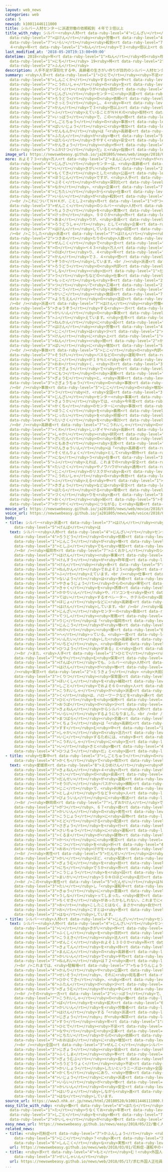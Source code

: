 ```yaml
---
layout: web_news
categories: web
cate: 5
newsid: k10011446111000
title: シルバー人材センターに派遣労働の依頼殺到 ４年で３倍以上
title_with_ruby: シルバー<ruby>人材<rt data-ruby-level="4">じんざい</rt></ruby>センターに<ruby>派遣<rt
  data-ruby-level="7">はけん</rt></ruby><ruby>労働<rt data-ruby-level="4">ろうどう</rt></ruby>の<ruby>依頼<rt
  data-ruby-level="7">いらい</rt></ruby><ruby>殺到<rt data-ruby-level="7">さっとう</rt></ruby>
  ４<ruby>年<rt data-ruby-level="1">ねん</rt></ruby>で３<ruby>倍以上<rt data-ruby-level="4">ばいいじょう</rt></ruby>
last_modified_at: '2018-05-20T19:13:00+09:00'
datetime: 2018<ruby>年<rt data-ruby-level="1">ねん</rt></ruby>05<ruby>月<rt data-ruby-level="1">がつ</rt></ruby>20<ruby>日<rt
  data-ruby-level="1">にち</rt></ruby> 19<ruby>時<rt data-ruby-level="2">じ</rt></ruby>13<ruby>分<rt
  data-ruby-level="2">ふん</rt></ruby>
description: 人手不足が深刻化する中、高齢者の生きがい作りが目的のシルバー人材センターに派遣労働の依頼が殺到し、４年間で３倍以上に増えていることがＮＨＫの取材でわかりました。一方で、この間、仕事中の事故が６倍以上に増加していて、専門家は「高齢者の負担が増えていて、働きやすく安全な環境作りが不可欠だ」と指摘しています。
summary: <ruby>人手<rt data-ruby-level="1">ひとで</rt></ruby><ruby>不足<rt data-ruby-level="4">ぶそく</rt></ruby>が<ruby>深刻化<rt
  data-ruby-level="6">しんこくか</rt></ruby>する<ruby>中<rt data-ruby-level="6">なか</rt></ruby>、<ruby>高齢者<rt
  data-ruby-level="7">こうれいしゃ</rt></ruby>の<ruby>生<rt data-ruby-level="1">い</rt></ruby>きがい<ruby>作<rt
  data-ruby-level="2">づく</rt></ruby>りが<ruby>目的<rt data-ruby-level="4">もくてき</rt></ruby>のシルバー<ruby>人材<rt
  data-ruby-level="4">じんざい</rt></ruby>センターに<ruby>派遣<rt data-ruby-level="7">はけん</rt></ruby><ruby>労働<rt
  data-ruby-level="4">ろうどう</rt></ruby>の<ruby>依頼<rt data-ruby-level="7">いらい</rt></ruby>が<ruby>殺到<rt
  data-ruby-level="7">さっとう</rt></ruby>し、４<ruby>年<rt data-ruby-level="1">ねん</rt></ruby><ruby>間<rt
  data-ruby-level="2">かん</rt></ruby>で３<ruby>倍以上<rt data-ruby-level="4">ばいいじょう</rt></ruby>に<ruby>増<rt
  data-ruby-level="5">ふ</rt></ruby>えていることがＮＨＫの<ruby>取材<rt data-ruby-level="4">しゅざい</rt></ruby>でわかりました。<ruby>一方<rt
  data-ruby-level="2">いっぽう</rt></ruby>で、この<ruby>間<rt data-ruby-level="2">あいだ</rt></ruby>、<ruby>仕事中<rt
  data-ruby-level="3">しごとちゅう</rt></ruby>の<ruby>事故<rt data-ruby-level="5">じこ</rt></ruby>が６<ruby>倍以上<rt
  data-ruby-level="4">ばいいじょう</rt></ruby>に<ruby>増加<rt data-ruby-level="5">ぞうか</rt></ruby>していて、<ruby>専門家<rt
  data-ruby-level="6">せんもんか</rt></ruby>は「<ruby>高齢者<rt data-ruby-level="7">こうれいしゃ</rt></ruby>の<ruby>負担<rt
  data-ruby-level="6">ふたん</rt></ruby>が<ruby>増<rt data-ruby-level="5">ふ</rt></ruby>えていて、<ruby>働<rt
  data-ruby-level="4">はたら</rt></ruby>きやすく<ruby>安全<rt data-ruby-level="3">あんぜん</rt></ruby>な<ruby>環境<rt
  data-ruby-level="7">かんきょう</rt></ruby><ruby>作<rt data-ruby-level="2">づく</rt></ruby>りが<ruby>不可欠<rt
  data-ruby-level="5">ふかけつ</rt></ruby>だ」と<ruby>指摘<rt data-ruby-level="7">してき</rt></ruby>しています。
image_url: https://newswebeasy.github.io/ja201805/news/web/image/2018/05/20/K10011446111_1805201930_1805201931_01_03.jpg
more: およそ７３<ruby>万人<rt data-ruby-level="2">まんにん</rt></ruby>が<ruby>会員<rt data-ruby-level="3">かいいん</rt></ruby>となっているシルバー<ruby>人材<rt
  data-ruby-level="4">じんざい</rt></ruby>センターは、<ruby>高齢者<rt data-ruby-level="7">こうれいしゃ</rt></ruby>の<ruby>生<rt
  data-ruby-level="1">い</rt></ruby>きがい<ruby>作<rt data-ruby-level="2">づく</rt></ruby>りを<ruby>目的<rt
  data-ruby-level="4">もくてき</rt></ruby>とした<ruby>公益<rt data-ruby-level="5">こうえき</rt></ruby><ruby>法人<rt
  data-ruby-level="4">ほうじん</rt></ruby>ですが、<ruby>人手<rt data-ruby-level="1">ひとで</rt></ruby><ruby>不足<rt
  data-ruby-level="4">ぶそく</rt></ruby>が<ruby>深刻化<rt data-ruby-level="6">しんこくか</rt></ruby>する<ruby>中<rt
  data-ruby-level="6">なか</rt></ruby>、<ruby>企業<rt data-ruby-level="7">きぎょう</rt></ruby>や<ruby>自治体<rt
  data-ruby-level="4">じちたい</rt></ruby>から<ruby>仕事<rt data-ruby-level="3">しごと</rt></ruby>の<ruby>依頼<rt
  data-ruby-level="7">いらい</rt></ruby>が<ruby>殺到<rt data-ruby-level="7">さっとう</rt></ruby>しています。<br
  /><br />これについてＮＨＫが、ことし２<ruby>月<rt data-ruby-level="1">がつ</rt></ruby>に<ruby>全国<rt
  data-ruby-level="3">ぜんこく</rt></ruby>のシルバー<ruby>人材<rt data-ruby-level="4">じんざい</rt></ruby>センターにアンケート<ruby>調査<rt
  data-ruby-level="5">ちょうさ</rt></ruby>を<ruby>実施<rt data-ruby-level="7">じっし</rt></ruby>した<ruby>結果<rt
  data-ruby-level="4">けっか</rt></ruby>、９００か<ruby>所<rt data-ruby-level="3">しょ</rt></ruby><ruby>余<rt
  data-ruby-level="5">あま</rt></ruby>りが、<ruby>会員<rt data-ruby-level="3">かいいん</rt></ruby>を「<ruby>労働者<rt
  data-ruby-level="4">ろうどうしゃ</rt></ruby>」として<ruby>企業<rt data-ruby-level="7">きぎょう</rt></ruby>などに<ruby>派遣<rt
  data-ruby-level="7">はけん</rt></ruby>していると<ruby>回答<rt data-ruby-level="2">かいとう</rt></ruby>しました。<br
  /><br />こうした<ruby>派遣<rt data-ruby-level="7">はけん</rt></ruby><ruby>労働<rt data-ruby-level="4">ろうどう</rt></ruby>のひと<ruby>月当<rt
  data-ruby-level="2">つきあ</rt></ruby>たりの<ruby>人数<rt data-ruby-level="2">にんずう</rt></ruby>は、<ruby>全国<rt
  data-ruby-level="3">ぜんこく</rt></ruby>で<ruby>合<rt data-ruby-level="2">あ</rt></ruby>わせて<ruby>延<rt
  data-ruby-level="6">の</rt></ruby>べ４３<ruby>万人<rt data-ruby-level="2">まんにん</rt></ruby>に<ruby>上<rt
  data-ruby-level="1">のぼ</rt></ruby>り、４<ruby>年<rt data-ruby-level="1">ねん</rt></ruby><ruby>間<rt
  data-ruby-level="2">かん</rt></ruby>で３．４<ruby>倍<rt data-ruby-level="3">ばい</rt></ruby>に<ruby>増加<rt
  data-ruby-level="5">ぞうか</rt></ruby>しています。<br /><ruby>派遣<rt data-ruby-level="7">はけん</rt></ruby><ruby>労働<rt
  data-ruby-level="4">ろうどう</rt></ruby>の<ruby>内訳<rt data-ruby-level="6">うちわけ</rt></ruby>は、スーパーでの<ruby>品<rt
  data-ruby-level="3">しな</rt></ruby><ruby>出<rt data-ruby-level="1">だ</rt></ruby>しやレジ<ruby>打<rt
  data-ruby-level="3">う</rt></ruby>ちなどの<ruby>仕事<rt data-ruby-level="3">しごと</rt></ruby>が２２％と<ruby>最<rt
  data-ruby-level="4">もっと</rt></ruby>も<ruby>多<rt data-ruby-level="2">おお</rt></ruby>く、<ruby>次<rt
  data-ruby-level="3">つ</rt></ruby>いで<ruby>工場<rt data-ruby-level="2">こうじょう</rt></ruby>での<ruby>加工<rt
  data-ruby-level="4">かこう</rt></ruby>や<ruby>運搬<rt data-ruby-level="7">うんぱん</rt></ruby>などが１８％、<ruby>介護<rt
  data-ruby-level="7">かいご</rt></ruby><ruby>施設<rt data-ruby-level="7">しせつ</rt></ruby>や<ruby>幼稚園<rt
  data-ruby-level="7">ようちえん</rt></ruby>の<ruby>送迎<rt data-ruby-level="7">そうげい</rt></ruby>が１２％などとなっています。<br
  /><br /><ruby>派遣<rt data-ruby-level="7">はけん</rt></ruby><ruby>労働<rt data-ruby-level="4">ろうどう</rt></ruby>が<ruby>急増<rt
  data-ruby-level="5">きゅうぞう</rt></ruby>する<ruby>一方<rt data-ruby-level="2">いっぽう</rt></ruby>で、<ruby>会員<rt
  data-ruby-level="3">かいいん</rt></ruby>の<ruby>事故<rt data-ruby-level="5">じこ</rt></ruby>も<ruby>増<rt
  data-ruby-level="5">ふ</rt></ruby>えています。<ruby>去年<rt data-ruby-level="3">きょねん</rt></ruby>、１<ruby>年間<rt
  data-ruby-level="2">ねんかん</rt></ruby>に<ruby>起<rt data-ruby-level="3">お</rt></ruby>きた<ruby>派遣<rt
  data-ruby-level="7">はけん</rt></ruby><ruby>労働<rt data-ruby-level="4">ろうどう</rt></ruby>の<ruby>事故<rt
  data-ruby-level="5">じこ</rt></ruby>は<ruby>少<rt data-ruby-level="2">すく</rt></ruby>なくとも４７３<ruby>件<rt
  data-ruby-level="5">けん</rt></ruby>に<ruby>上<rt data-ruby-level="1">のぼ</rt></ruby>り、４<ruby>年<rt
  data-ruby-level="1">ねん</rt></ruby><ruby>間<rt data-ruby-level="2">かん</rt></ruby>に６.５<ruby>倍<rt
  data-ruby-level="3">ばい</rt></ruby>に<ruby>増加<rt data-ruby-level="5">ぞうか</rt></ruby>しています。<br
  /><br /><ruby>事故<rt data-ruby-level="5">じこ</rt></ruby>の<ruby>内訳<rt data-ruby-level="6">うちわけ</rt></ruby>は、<ruby>送迎<rt
  data-ruby-level="7">そうげい</rt></ruby>バスなどの<ruby>運転中<rt data-ruby-level="3">うんてんちゅう</rt></ruby>の<ruby>事故<rt
  data-ruby-level="5">じこ</rt></ruby>が１９％と<ruby>最<rt data-ruby-level="4">もっと</rt></ruby>も<ruby>多<rt
  data-ruby-level="2">おお</rt></ruby>く、<ruby>次<rt data-ruby-level="3">つ</rt></ruby>いで、<ruby>手作業<rt
  data-ruby-level="3">てさぎょう</rt></ruby>で<ruby>行<rt data-ruby-level="2">おこな</rt></ruby>う<ruby>荷物<rt
  data-ruby-level="3">にもつ</rt></ruby>の<ruby>運搬<rt data-ruby-level="7">うんぱん</rt></ruby><ruby>業務<rt
  data-ruby-level="5">ぎょうむ</rt></ruby>と、<ruby>清掃<rt data-ruby-level="7">せいそう</rt></ruby><ruby>作業中<rt
  data-ruby-level="3">さぎょうちゅう</rt></ruby>の<ruby>事故<rt data-ruby-level="5">じこ</rt></ruby>がともに７％となっています。<br
  /><br /><ruby>事故<rt data-ruby-level="5">じこ</rt></ruby>の<ruby>増加<rt data-ruby-level="5">ぞうか</rt></ruby>を<ruby>受<rt
  data-ruby-level="3">う</rt></ruby>け、<ruby>全国<rt data-ruby-level="3">ぜんこく</rt></ruby>シルバー<ruby>人材<rt
  data-ruby-level="4">じんざい</rt></ruby>センター<ruby>事業<rt data-ruby-level="3">じぎょう</rt></ruby><ruby>協会<rt
  data-ruby-level="4">きょうかい</rt></ruby>では、<ruby>今年度<rt data-ruby-level="3">こんねんど</rt></ruby>から<ruby>各地<rt
  data-ruby-level="4">かくち</rt></ruby>のセンターに<ruby>事故<rt data-ruby-level="5">じこ</rt></ruby>の<ruby>報告<rt
  data-ruby-level="5">ほうこく</rt></ruby>を<ruby>義務<rt data-ruby-level="5">ぎむ</rt></ruby>づけて<ruby>実態<rt
  data-ruby-level="5">じったい</rt></ruby>を<ruby>把握<rt data-ruby-level="7">はあく</rt></ruby>し、<ruby>対策<rt
  data-ruby-level="6">たいさく</rt></ruby>を<ruby>検討<rt data-ruby-level="6">けんとう</rt></ruby>することにしています。<br
  /><br /><ruby>高齢者<rt data-ruby-level="7">こうれいしゃ</rt></ruby>の<ruby>労働<rt data-ruby-level="4">ろうどう</rt></ruby>に<ruby>詳<rt
  data-ruby-level="7">くわ</rt></ruby>しいダイヤ<ruby>高齢<rt data-ruby-level="7">こうれい</rt></ruby><ruby>社会<rt
  data-ruby-level="2">しゃかい</rt></ruby><ruby>研究<rt data-ruby-level="3">けんきゅう</rt></ruby><ruby>財団<rt
  data-ruby-level="5">ざいだん</rt></ruby>の<ruby>石橋<rt data-ruby-level="3">いしばし</rt></ruby><ruby>智昭<rt
  data-ruby-level="8">ともあき</rt></ruby><ruby>主席<rt data-ruby-level="4">しゅせき</rt></ruby><ruby>研究員<rt
  data-ruby-level="3">けんきゅういん</rt></ruby>は「<ruby>高齢者<rt data-ruby-level="7">こうれいしゃ</rt></ruby>が<ruby>即戦力<rt
  data-ruby-level="7">そくせんりょく</rt></ruby>として<ruby>期待<rt data-ruby-level="3">きたい</rt></ruby>され<ruby>担<rt
  data-ruby-level="7">にな</rt></ruby>う<ruby>仕事<rt data-ruby-level="3">しごと</rt></ruby>が<ruby>増<rt
  data-ruby-level="5">ふ</rt></ruby>えれば、これまでの<ruby>安全<rt data-ruby-level="3">あんぜん</rt></ruby><ruby>対策<rt
  data-ruby-level="6">たいさく</rt></ruby>やノウハウが<ruby>通用<rt data-ruby-level="2">つうよう</rt></ruby>せず、<ruby>事故<rt
  data-ruby-level="5">じこ</rt></ruby>のリスクが<ruby>高<rt data-ruby-level="2">たか</rt></ruby>まる。<ruby>高齢者<rt
  data-ruby-level="7">こうれいしゃ</rt></ruby>の<ruby>負担<rt data-ruby-level="6">ふたん</rt></ruby>が<ruby>増<rt
  data-ruby-level="5">ふ</rt></ruby>える<ruby>中<rt data-ruby-level="1">なか</rt></ruby>、<ruby>企業<rt
  data-ruby-level="7">きぎょう</rt></ruby>などは<ruby>安全<rt data-ruby-level="3">あんぜん</rt></ruby>に<ruby>働<rt
  data-ruby-level="4">はたら</rt></ruby>ける<ruby>環境<rt data-ruby-level="7">かんきょう</rt></ruby><ruby>作<rt
  data-ruby-level="2">づく</rt></ruby>りを<ruby>進<rt data-ruby-level="3">すす</rt></ruby>めていくべきで、それができて、はじめて１<ruby>億<rt
  data-ruby-level="4">おく</rt></ruby><ruby>総<rt data-ruby-level="5">そう</rt></ruby><ruby>活躍<rt
  data-ruby-level="7">かつやく</rt></ruby>につながる」と<ruby>指摘<rt data-ruby-level="7">してき</rt></ruby>しています。
movie_url: https://newswebeasy.github.io/ja201805/news/web/movie/2018/05/20/k10011446111_201805201930_201805201931.mp4
voice_url: https://newswebeasy.github.io/ja201805/news/web/voice/2018/05/20/k10011446111_201805201930_201805201931.mp3
body:
- title: シルバー<ruby>派遣<rt data-ruby-level="7">はけん</rt></ruby><ruby>労働<rt data-ruby-level="4">ろうどう</rt></ruby>の<ruby>現場<rt
    data-ruby-level="5">げんば</rt></ruby>は
  text: シルバー<ruby>人材<rt data-ruby-level="4">じんざい</rt></ruby>センターへの<ruby>派遣<rt data-ruby-level="7">はけん</rt></ruby><ruby>労働<rt
    data-ruby-level="4">ろうどう</rt></ruby>の<ruby>依頼<rt data-ruby-level="7">いらい</rt></ruby>は、<ruby>人口<rt
    data-ruby-level="1">じんこう</rt></ruby>が<ruby>増<rt data-ruby-level="5">ふ</rt></ruby>えている<ruby>都市部<rt
    data-ruby-level="3">としぶ</rt></ruby>でも<ruby>増加<rt data-ruby-level="5">ぞうか</rt></ruby>しています。<br
    /><br /><ruby>福岡市<rt data-ruby-level="7">ふくおかし</rt></ruby>のシルバー<ruby>人材<rt data-ruby-level="4">じんざい</rt></ruby>センターでは、<ruby>派遣<rt
    data-ruby-level="7">はけん</rt></ruby><ruby>事業<rt data-ruby-level="3">じぎょう</rt></ruby>の<ruby>件数<rt
    data-ruby-level="5">けんすう</rt></ruby>が<ruby>昨年度<rt data-ruby-level="4">さくねんど</rt></ruby>、１６００<ruby>件<rt
    data-ruby-level="5">けん</rt></ruby><ruby>余<rt data-ruby-level="5">あま</rt></ruby>りと２<ruby>年間<rt
    data-ruby-level="2">ねんかん</rt></ruby>でおよそ２５<ruby>倍<rt data-ruby-level="3">ばい</rt></ruby>に<ruby>増<rt
    data-ruby-level="5">ふ</rt></ruby>えています。<br /><ruby>仕事<rt data-ruby-level="3">しごと</rt></ruby>の<ruby>内容<rt
    data-ruby-level="5">ないよう</rt></ruby>は<ruby>多岐<rt data-ruby-level="7">たき</rt></ruby>にわたり、<ruby>野球場<rt
    data-ruby-level="3">やきゅうじょう</rt></ruby>からの<ruby>帰宅<rt data-ruby-level="6">きたく</rt></ruby><ruby>客<rt
    data-ruby-level="3">きゃく</rt></ruby>を<ruby>誘導<rt data-ruby-level="7">ゆうどう</rt></ruby>する<ruby>係員<rt
    data-ruby-level="3">かかりいん</rt></ruby>や、パソコンを<ruby>使<rt data-ruby-level="3">つか</rt></ruby>ってタクシーを<ruby>手配<rt
    data-ruby-level="3">てはい</rt></ruby>するオペレーター、ホテルの<ruby>調理<rt data-ruby-level="3">ちょうり</rt></ruby><ruby>補助<rt
    data-ruby-level="6">ほじょ</rt></ruby>などに<ruby>高齢者<rt data-ruby-level="7">こうれいしゃ</rt></ruby>を<ruby>派遣<rt
    data-ruby-level="7">はけん</rt></ruby>しています。<br /><br /><ruby>福岡市<rt data-ruby-level="7">ふくおかし</rt></ruby>シルバー<ruby>人材<rt
    data-ruby-level="4">じんざい</rt></ruby>センターの<ruby>桑田<rt data-ruby-level="7">くわた</rt></ruby><ruby>哲志<rt
    data-ruby-level="7">てつし</rt></ruby><ruby>常務<rt data-ruby-level="5">じょうむ</rt></ruby><ruby>理事<rt
    data-ruby-level="3">りじ</rt></ruby>は「<ruby>福岡市<rt data-ruby-level="7">ふくおかし</rt></ruby>では<ruby>人口<rt
    data-ruby-level="1">じんこう</rt></ruby>が<ruby>増<rt data-ruby-level="5">ふ</rt></ruby>えているものの、<ruby>若<rt
    data-ruby-level="6">わか</rt></ruby>い<ruby>層<rt data-ruby-level="6">そう</rt></ruby>は<ruby>減<rt
    data-ruby-level="5">へ</rt></ruby>っている。<ruby>一度<rt data-ruby-level="3">いちど</rt></ruby><ruby>引退<rt
    data-ruby-level="5">いんたい</rt></ruby>した<ruby>高齢者<rt data-ruby-level="7">こうれいしゃ</rt></ruby>にもう<ruby>一度<rt
    data-ruby-level="3">いちど</rt></ruby>、<ruby>頑張<rt data-ruby-level="7">がんば</rt></ruby>っていただく<ruby>必要<rt
    data-ruby-level="4">ひつよう</rt></ruby>がある」と<ruby>話<rt data-ruby-level="2">はな</rt></ruby>しています。<br
    /><br />また、<ruby>人手<rt data-ruby-level="1">ひとで</rt></ruby><ruby>不足<rt data-ruby-level="4">ぶそく</rt></ruby>に<ruby>悩<rt
    data-ruby-level="7">なや</rt></ruby>む<ruby>保育<rt data-ruby-level="5">ほいく</rt></ruby>の<ruby>現場<rt
    data-ruby-level="5">げんば</rt></ruby>でも、シルバー<ruby>人材<rt data-ruby-level="4">じんざい</rt></ruby>センターからの<ruby>派遣<rt
    data-ruby-level="7">はけん</rt></ruby>が<ruby>増<rt data-ruby-level="5">ふ</rt></ruby>えています。<br
    /><ruby>東京<rt data-ruby-level="2">とうきょう</rt></ruby> <ruby>大田区<rt data-ruby-level="3">おおたく</rt></ruby>の<ruby>区立<rt
    data-ruby-level="3">くりつ</rt></ruby><ruby>保育園<rt data-ruby-level="5">ほいくえん</rt></ruby>では、<ruby>保育士<rt
    data-ruby-level="5">ほいくし</rt></ruby>を<ruby>補助<rt data-ruby-level="6">ほじょ</rt></ruby>する<ruby>仕事<rt
    data-ruby-level="3">しごと</rt></ruby>でおよそ６０<ruby>人<rt data-ruby-level="1">にん</rt></ruby>の<ruby>高齢者<rt
    data-ruby-level="7">こうれいしゃ</rt></ruby>が<ruby>派遣<rt data-ruby-level="7">はけん</rt></ruby>されています。これまで<ruby>区<rt
    data-ruby-level="3">く</rt></ruby>は、ハローワークなどを<ruby>通<rt data-ruby-level="2">つう</rt></ruby>じて<ruby>人<rt
    data-ruby-level="1">ひと</rt></ruby>を<ruby>採用<rt data-ruby-level="5">さいよう</rt></ruby>してきましたが、<ruby>応募<rt
    data-ruby-level="7">おうぼ</rt></ruby>が<ruby>少<rt data-ruby-level="2">すく</rt></ruby>ないため、<ruby>去年<rt
    data-ruby-level="3">きょねん</rt></ruby>からシルバー<ruby>人材<rt data-ruby-level="4">じんざい</rt></ruby>センターに<ruby>依頼<rt
    data-ruby-level="7">いらい</rt></ruby>するようになりました。<br /><br /><ruby>大田区<rt data-ruby-level="3">おおたく</rt></ruby>の<ruby>松原<rt
    data-ruby-level="4">まつばら</rt></ruby><ruby>忠義<rt data-ruby-level="6">ちゅうぎ</rt></ruby><ruby>区長<rt
    data-ruby-level="3">くちょう</rt></ruby>は「<ruby>高齢化<rt data-ruby-level="7">こうれいか</rt></ruby>が<ruby>進<rt
    data-ruby-level="3">すす</rt></ruby>む<ruby>中<rt data-ruby-level="1">なか</rt></ruby>、<ruby>社会<rt
    data-ruby-level="2">しゃかい</rt></ruby>の<ruby>活力<rt data-ruby-level="2">かつりょく</rt></ruby>を<ruby>維持<rt
    data-ruby-level="7">いじ</rt></ruby>するためには、<ruby>多<rt data-ruby-level="2">おお</rt></ruby>くの<ruby>高齢者<rt
    data-ruby-level="7">こうれいしゃ</rt></ruby>に<ruby>生<rt data-ruby-level="1">い</rt></ruby>き<ruby>生<rt
    data-ruby-level="1">い</rt></ruby>きと<ruby>働<rt data-ruby-level="4">はたら</rt></ruby>いてもらうことが<ruby>必要<rt
    data-ruby-level="4">ひつよう</rt></ruby>だ」と<ruby>話<rt data-ruby-level="2">はな</rt></ruby>しています。
- title: <ruby>仕事中<rt data-ruby-level="3">しごとちゅう</rt></ruby>の<ruby>事故<rt data-ruby-level="5">じこ</rt></ruby>が<ruby>各地<rt
    data-ruby-level="4">かくち</rt></ruby>で<ruby>相次<rt data-ruby-level="3">あいつ</rt></ruby>ぐ
  text: <ruby>愛媛県<rt data-ruby-level="8">えひめけん</rt></ruby><ruby>内子町<rt data-ruby-level="2">うちこちょう</rt></ruby>では<ruby>去年<rt
    data-ruby-level="3">きょねん</rt></ruby>４<ruby>月<rt data-ruby-level="1">がつ</rt></ruby>、７１<ruby>歳<rt
    data-ruby-level="7">さい</rt></ruby>の<ruby>会員<rt data-ruby-level="3">かいいん</rt></ruby>の<ruby>男性<rt
    data-ruby-level="5">だんせい</rt></ruby>が<ruby>運転<rt data-ruby-level="3">うんてん</rt></ruby>していたデイサービスの<ruby>送迎<rt
    data-ruby-level="7">そうげい</rt></ruby>バスが<ruby>横転<rt data-ruby-level="3">おうてん</rt></ruby>しました。この<ruby>事故<rt
    data-ruby-level="5">じこ</rt></ruby>で、<ruby>利用者<rt data-ruby-level="4">りようしゃ</rt></ruby>のお<ruby>年寄<rt
    data-ruby-level="5">としよ</rt></ruby>りなど９<ruby>人<rt data-ruby-level="1">にん</rt></ruby>が<ruby>病院<rt
    data-ruby-level="3">びょういん</rt></ruby>に<ruby>搬送<rt data-ruby-level="7">はんそう</rt></ruby>されました。<br
    /><br /><ruby>静岡県<rt data-ruby-level="7">しずおかけん</rt></ruby>では<ruby>去年<rt data-ruby-level="3">きょねん</rt></ruby>１１<ruby>月<rt
    data-ruby-level="1">がつ</rt></ruby>、６７<ruby>歳<rt data-ruby-level="7">さい</rt></ruby>の<ruby>会員<rt
    data-ruby-level="3">かいいん</rt></ruby>の<ruby>男性<rt data-ruby-level="5">だんせい</rt></ruby>が<ruby>工場<rt
    data-ruby-level="2">こうじょう</rt></ruby>に<ruby>品物<rt data-ruby-level="3">しなもの</rt></ruby>を<ruby>届<rt
    data-ruby-level="6">とど</rt></ruby>ける<ruby>配達<rt data-ruby-level="4">はいたつ</rt></ruby><ruby>作業<rt
    data-ruby-level="3">さぎょう</rt></ruby>を<ruby>行<rt data-ruby-level="2">おこな</rt></ruby>っている<ruby>最中<rt
    data-ruby-level="4">さいちゅう</rt></ruby>に<ruby>運転<rt data-ruby-level="3">うんてん</rt></ruby>していた<ruby>車<rt
    data-ruby-level="1">くるま</rt></ruby>が<ruby>建物<rt data-ruby-level="4">たてもの</rt></ruby>の<ruby>壁<rt
    data-ruby-level="7">かべ</rt></ruby>に<ruby>衝突<rt data-ruby-level="7">しょうとつ</rt></ruby>し、ろっ<ruby>骨<rt
    data-ruby-level="6">こつ</rt></ruby>を<ruby>折<rt data-ruby-level="4">お</rt></ruby>るなどの<ruby>大<rt
    data-ruby-level="1">おお</rt></ruby>けがを<ruby>負<rt data-ruby-level="3">お</rt></ruby>いました。<br
    /><br /><ruby>男性<rt data-ruby-level="5">だんせい</rt></ruby>は<ruby>週<rt data-ruby-level="2">しゅう</rt></ruby>に３<ruby>回<rt
    data-ruby-level="2">かい</rt></ruby>ほど、<ruby>配達<rt data-ruby-level="4">はいたつ</rt></ruby><ruby>業務<rt
    data-ruby-level="5">ぎょうむ</rt></ruby>を<ruby>担<rt data-ruby-level="7">にな</rt></ruby>い、１<ruby>日<rt
    data-ruby-level="1">にち</rt></ruby>で５か<ruby>所<rt data-ruby-level="3">しょ</rt></ruby>の<ruby>工場<rt
    data-ruby-level="2">こうじょう</rt></ruby>を<ruby>回<rt data-ruby-level="2">まわ</rt></ruby>るため、<ruby>毎回<rt
    data-ruby-level="2">まいかい</rt></ruby>５０キロほど<ruby>走行<rt data-ruby-level="2">そうこう</rt></ruby>していたということです。<br
    /><br />この<ruby>男性<rt data-ruby-level="5">だんせい</rt></ruby>はＮＨＫの<ruby>取材<rt data-ruby-level="4">しゅざい</rt></ruby>に<ruby>対<rt
    data-ruby-level="3">たい</rt></ruby>し「<ruby>運転中<rt data-ruby-level="3">うんてんちゅう</rt></ruby>に<ruby>急<rt
    data-ruby-level="3">きゅう</rt></ruby>に<ruby>意識<rt data-ruby-level="5">いしき</rt></ruby>を<ruby>失<rt
    data-ruby-level="4">うしな</rt></ruby>ってしまった。<ruby>疲労<rt data-ruby-level="7">ひろう</rt></ruby>の<ruby>蓄積<rt
    data-ruby-level="7">ちくせき</rt></ruby>があったかもしれない。これまでに<ruby>事故<rt data-ruby-level="5">じこ</rt></ruby>を<ruby>起<rt
    data-ruby-level="3">お</rt></ruby>こしたことはなく、まさか<ruby>自分<rt data-ruby-level="2">じぶん</rt></ruby>が<ruby>起<rt
    data-ruby-level="3">お</rt></ruby>こすとは<ruby>思<rt data-ruby-level="2">おも</rt></ruby>わなかった」と<ruby>話<rt
    data-ruby-level="2">はな</rt></ruby>しています。
- title: シルバー<ruby>人材<rt data-ruby-level="4">じんざい</rt></ruby>センターとは
  text: シルバー<ruby>人材<rt data-ruby-level="4">じんざい</rt></ruby>センターは、<ruby>高齢者<rt data-ruby-level="7">こうれいしゃ</rt></ruby>の<ruby>生<rt
    data-ruby-level="1">い</rt></ruby>きがい<ruby>作<rt data-ruby-level="2">づく</rt></ruby>りや<ruby>福祉<rt
    data-ruby-level="7">ふくし</rt></ruby>を<ruby>目的<rt data-ruby-level="4">もくてき</rt></ruby>とした<ruby>公益<rt
    data-ruby-level="5">こうえき</rt></ruby><ruby>法人<rt data-ruby-level="4">ほうじん</rt></ruby>です。<ruby>全国<rt
    data-ruby-level="3">ぜんこく</rt></ruby>およそ１３００か<ruby>所<rt data-ruby-level="3">しょ</rt></ruby>に<ruby>拠点<rt
    data-ruby-level="7">きょてん</rt></ruby>を<ruby>持<rt data-ruby-level="3">も</rt></ruby>ち、７３<ruby>万人<rt
    data-ruby-level="2">まんにん</rt></ruby>の<ruby>高齢者<rt data-ruby-level="7">こうれいしゃ</rt></ruby>が<ruby>会員<rt
    data-ruby-level="3">かいいん</rt></ruby>で<ruby>平均<rt data-ruby-level="5">へいきん</rt></ruby><ruby>年齢<rt
    data-ruby-level="7">ねんれい</rt></ruby>は７２<ruby>歳<rt data-ruby-level="7">さい</rt></ruby>となっています。<br
    /><br />これまでは、<ruby>駐輪場<rt data-ruby-level="7">ちゅうりんじょう</rt></ruby>の<ruby>管理<rt
    data-ruby-level="4">かんり</rt></ruby>や<ruby>公園<rt data-ruby-level="2">こうえん</rt></ruby>の<ruby>清掃<rt
    data-ruby-level="7">せいそう</rt></ruby>、それに<ruby>宛名書<rt data-ruby-level="7">あてなが</rt></ruby>きなど、<ruby>比較的<rt
    data-ruby-level="7">ひかくてき</rt></ruby>、<ruby>体<rt data-ruby-level="2">からだ</rt></ruby>の<ruby>負担<rt
    data-ruby-level="6">ふたん</rt></ruby>が<ruby>少<rt data-ruby-level="2">すく</rt></ruby>ない<ruby>業務<rt
    data-ruby-level="5">ぎょうむ</rt></ruby>が<ruby>中心<rt data-ruby-level="2">ちゅうしん</rt></ruby>でした。<br
    /><br />その<ruby>一方<rt data-ruby-level="2">いっぽう</rt></ruby>で、１４<ruby>年前<rt data-ruby-level="2">ねんまえ</rt></ruby>に<ruby>高齢者<rt
    data-ruby-level="7">こうれいしゃ</rt></ruby>の<ruby>働<rt data-ruby-level="4">はたら</rt></ruby>く<ruby>場<rt
    data-ruby-level="2">ば</rt></ruby>を<ruby>拡大<rt data-ruby-level="6">かくだい</rt></ruby>するため、<ruby>会員<rt
    data-ruby-level="3">かいいん</rt></ruby>を<ruby>労働者<rt data-ruby-level="4">ろうどうしゃ</rt></ruby>として<ruby>派遣<rt
    data-ruby-level="7">はけん</rt></ruby>する「<ruby>派遣<rt data-ruby-level="7">はけん</rt></ruby><ruby>事業<rt
    data-ruby-level="3">じぎょう</rt></ruby>」が<ruby>解禁<rt data-ruby-level="5">かいきん</rt></ruby>され、ここ<ruby>数<rt
    data-ruby-level="2">すう</rt></ruby><ruby>年<rt data-ruby-level="1">ねん</rt></ruby>は、<ruby>人手<rt
    data-ruby-level="1">ひとで</rt></ruby><ruby>不足<rt data-ruby-level="4">ぶそく</rt></ruby>に<ruby>悩<rt
    data-ruby-level="7">なや</rt></ruby>む<ruby>企業<rt data-ruby-level="7">きぎょう</rt></ruby>や<ruby>自治体<rt
    data-ruby-level="4">じちたい</rt></ruby>からの<ruby>依頼<rt data-ruby-level="7">いらい</rt></ruby>が<ruby>大幅<rt
    data-ruby-level="7">おおはば</rt></ruby>に<ruby>増加<rt data-ruby-level="5">ぞうか</rt></ruby>しています。<br
    /><br /><ruby>全国<rt data-ruby-level="3">ぜんこく</rt></ruby>シルバー<ruby>人材<rt data-ruby-level="4">じんざい</rt></ruby>センター<ruby>事業<rt
    data-ruby-level="3">じぎょう</rt></ruby><ruby>協会<rt data-ruby-level="4">きょうかい</rt></ruby>の<ruby>福島<rt
    data-ruby-level="3">ふくしま</rt></ruby><ruby>孝<rt data-ruby-level="6">こう</rt></ruby><ruby>業務部<rt
    data-ruby-level="5">ぎょうむぶ</rt></ruby><ruby>長<rt data-ruby-level="2">ちょう</rt></ruby>は、「<ruby>労働力<rt
    data-ruby-level="4">ろうどうりょく</rt></ruby><ruby>不足<rt data-ruby-level="4">ぶそく</rt></ruby>を<ruby>解消<rt
    data-ruby-level="5">かいしょう</rt></ruby>したいというニーズは<ruby>全国<rt data-ruby-level="3">ぜんこく</rt></ruby><ruby>各地<rt
    data-ruby-level="4">かくち</rt></ruby>にあり、<ruby>想像<rt data-ruby-level="5">そうぞう</rt></ruby><ruby>以上<rt
    data-ruby-level="4">いじょう</rt></ruby>に<ruby>派遣<rt data-ruby-level="7">はけん</rt></ruby>の<ruby>依頼<rt
    data-ruby-level="7">いらい</rt></ruby>が<ruby>増<rt data-ruby-level="5">ふ</rt></ruby>えている。<ruby>会員<rt
    data-ruby-level="3">かいいん</rt></ruby>の<ruby>安全<rt data-ruby-level="3">あんぜん</rt></ruby>に<ruby>配慮<rt
    data-ruby-level="7">はいりょ</rt></ruby>しながら<ruby>進<rt data-ruby-level="3">すす</rt></ruby>めていきたい」と<ruby>話<rt
    data-ruby-level="2">はな</rt></ruby>しています。
source_url: https://www3.nhk.or.jp/news/html/20180520/k10011446111000.html
easy_title_with_ruby: <ruby>働<rt data-ruby-level="4">はたら</rt></ruby>く<ruby>人<rt data-ruby-level="1">ひと</rt></ruby>が<ruby>足<rt
  data-ruby-level="1">た</rt></ruby>りなくてお<ruby>年寄<rt data-ruby-level="5">としよ</rt></ruby>りに<ruby>仕事<rt
  data-ruby-level="3">しごと</rt></ruby>を<ruby>頼<rt data-ruby-level="7">たの</rt></ruby>む<ruby>会社<rt
  data-ruby-level="2">かいしゃ</rt></ruby>が<ruby>増<rt data-ruby-level="5">ふ</rt></ruby>える
easy_news_url: https://newswebeasy.github.io/news/easy/2018/05/22/働く人が足りなくてお年寄りに仕事を頼む会社が増える
related_news:
- title: <ruby>花粉症<rt data-ruby-level="7">かふんしょう</rt></ruby> <ruby>運転中<rt data-ruby-level="3">うんてんちゅう</rt></ruby>のくしゃみで<ruby>事故<rt
    data-ruby-level="5">じこ</rt></ruby>？<ruby>実<rt data-ruby-level="3">じつ</rt></ruby>は<ruby>深刻<rt
    data-ruby-level="6">しんこく</rt></ruby>な<ruby>実態<rt data-ruby-level="5">じったい</rt></ruby>
  url: https://newswebeasy.github.io/news/web/2018/03/01/花粉症-運転中のくしゃみで事故実は深刻な実態
- title: <ruby>求<rt data-ruby-level="4">もと</rt></ruby>む！<ruby>外国人<rt data-ruby-level="2">がいこくじん</rt></ruby><ruby>正社員<rt
    data-ruby-level="3">せいしゃいん</rt></ruby>
  url: https://newswebeasy.github.io/news/web/2018/05/17/求む外国人正社員
...
```

